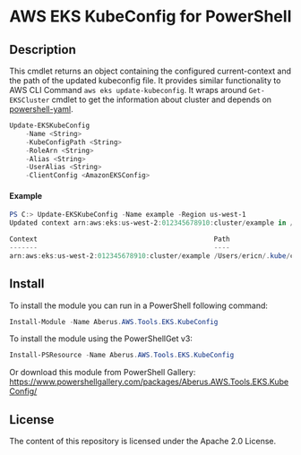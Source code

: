 # AWS EKS KubeConfig for PowerShell

## Description
This cmdlet returns an object containing the configured current-context and the path of the updated kubeconfig file. 
It provides similar functionality to AWS CLI Command `aws eks update-kubeconfig`. It wraps around `Get-EKSCluster` cmdlet to 
get the information about cluster and depends on [powershell-yaml](https://www.powershellgallery.com/packages/powershell-yaml).


```powershell
Update-EKSKubeConfig
    -Name <String>
    -KubeConfigPath <String>
    -RoleArn <String>
    -Alias <String>
    -UserAlias <String>
    -ClientConfig <AmazonEKSConfig>
```

#### Example
```powershell
PS C:> Update-EKSKubeConfig -Name example -Region us-west-1
Updated context arn:aws:eks:us-west-2:012345678910:cluster/example in /Users/ericn/.kube/config

Context                                            Path
-------                                            ----
arn:aws:eks:us-west-2:012345678910:cluster/example /Users/ericn/.kube/config
```


## Install

To install the module you can run in a PowerShell following command:

```PowerShell
Install-Module -Name Aberus.AWS.Tools.EKS.KubeConfig
```

To install the module using the PowerShellGet v3:

```powershell
Install-PSResource -Name Aberus.AWS.Tools.EKS.KubeConfig
```

Or download this module from PowerShell Gallery:
https://www.powershellgallery.com/packages/Aberus.AWS.Tools.EKS.KubeConfig/


## License

The content of this repository is licensed under the Apache 2.0 License.